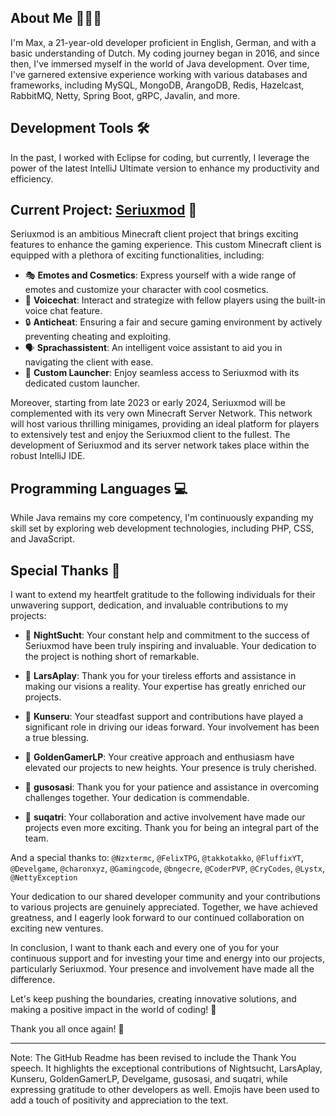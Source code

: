 ## About Me 🧑🏻‍💻

I'm Max, a 21-year-old developer proficient in English, German, and with a basic understanding of Dutch. My coding journey began in 2016, and since then, I've immersed myself in the world of Java development. Over time, I've garnered extensive experience working with various databases and frameworks, including MySQL, MongoDB, ArangoDB, Redis, Hazelcast, RabbitMQ, Netty, Spring Boot, gRPC, Javalin, and more.

## Development Tools 🛠️

In the past, I worked with Eclipse for coding, but currently, I leverage the power of the latest IntelliJ Ultimate version to enhance my productivity and efficiency.

## Current Project: [Seriuxmod](https://github.com/seriuxmod) 🚀

Seriuxmod is an ambitious Minecraft client project that brings exciting features to enhance the gaming experience. This custom Minecraft client is equipped with a plethora of exciting functionalities, including:

- 🎭 **Emotes and Cosmetics**: Express yourself with a wide range of emotes and customize your character with cool cosmetics.
- 🎤 **Voicechat**: Interact and strategize with fellow players using the built-in voice chat feature.
- 🔒 **Anticheat**: Ensuring a fair and secure gaming environment by actively preventing cheating and exploiting.
- 🗣️ **Sprachassistent**: An intelligent voice assistant to aid you in navigating the client with ease.
- 🚀 **Custom Launcher**: Enjoy seamless access to Seriuxmod with its dedicated custom launcher.

Moreover, starting from late 2023 or early 2024, Seriuxmod will be complemented with its very own Minecraft Server Network. This network will host various thrilling minigames, providing an ideal platform for players to extensively test and enjoy the Seriuxmod client to the fullest. The development of Seriuxmod and its server network takes place within the robust IntelliJ IDE.

## Programming Languages 💻

While Java remains my core competency, I'm continuously expanding my skill set by exploring web development technologies, including PHP, CSS, and JavaScript.

## Special Thanks 🙏

I want to extend my heartfelt gratitude to the following individuals for their unwavering support, dedication, and invaluable contributions to my projects:

- 🌟 **NightSucht**:
  Your constant help and commitment to the success of Seriuxmod have been truly inspiring and invaluable. Your dedication to the project is nothing short of remarkable.

- 🌟 **LarsAplay**:
  Thank you for your tireless efforts and assistance in making our visions a reality. Your expertise has greatly enriched our projects.

- 🌟 **Kunseru**:
  Your steadfast support and contributions have played a significant role in driving our ideas forward. Your involvement has been a true blessing.

- 🌟 **GoldenGamerLP**:
  Your creative approach and enthusiasm have elevated our projects to new heights. Your presence is truly cherished.

- 🌟 **gusosasi**:
  Thank you for your patience and assistance in overcoming challenges together. Your dedication is commendable.

- 🌟 **suqatri**:
  Your collaboration and active involvement have made our projects even more exciting. Thank you for being an integral part of the team.

And a special thanks to:
``@Nzxtermc``, ``@FelixTPG``, ``@takkotakko``, ``@FluffixYT``, ``@Develgame``, ``@charonxyz``,
``@Gamingcode``, ``@bngecre``, ``@CoderPVP``, ``@CryCodes``, ``@Lystx``, ``@NettyException``

Your dedication to our shared developer community and your contributions to various projects are genuinely appreciated. Together, we have achieved greatness, and I eagerly look forward to our continued collaboration on exciting new ventures.

In conclusion, I want to thank each and every one of you for your continuous support and for investing your time and energy into our projects, particularly Seriuxmod. Your presence and involvement have made all the difference.

Let's keep pushing the boundaries, creating innovative solutions, and making a positive impact in the world of coding! 🚀

Thank you all once again! 🙏

---
Note: The GitHub Readme has been revised to include the Thank You speech. It highlights the exceptional contributions of Nightsucht, LarsAplay, Kunseru, GoldenGamerLP, Develgame, gusosasi, and suqatri, while expressing gratitude to other developers as well. Emojis have been used to add a touch of positivity and appreciation to the text.
